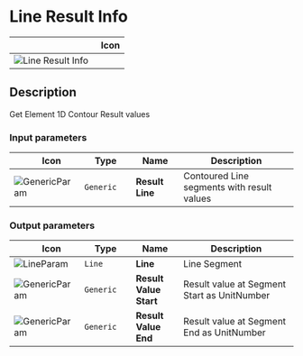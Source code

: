 # Line Result Info
<!--- This file has been auto-generated, do not change it manually! Edit the generator here: https://github.com/arup-group/GSA-Grasshopper/tree/main/DocsGeneration --->

|<img width="150"/> Icon |
| ----------- |
|![Line Result Info](./images/LineResultInfo.png) |

## Description

Get Element 1D Contour Result values

### Input parameters

|<img width="20"/> Icon |<img width="200"/> Type |<img width="200"/> Name |<img width="1000"/> Description |
| ----------- | ----------- | ----------- | ----------- |
|![GenericParam](./images/GenericParam.png) |`Generic` |**Result Line** |Contoured Line segments with result values |

### Output parameters

|<img width="20"/> Icon |<img width="200"/> Type |<img width="200"/> Name |<img width="1000"/> Description |
| ----------- | ----------- | ----------- | ----------- |
|![LineParam](./images/LineParam.png) |`Line` |**Line** |Line Segment |
|![GenericParam](./images/GenericParam.png) |`Generic` |**Result Value Start** |Result value at Segment Start as UnitNumber |
|![GenericParam](./images/GenericParam.png) |`Generic` |**Result Value End** |Result value at Segment End as UnitNumber |
